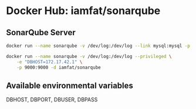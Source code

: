 Docker Hub: iamfat/sonarqube
===========

## SonarQube Server
```bash
docker run --name sonarqube -v /dev/log:/dev/log --link mysql:mysql -p 9000:9000 -d iamfat/sonarqube

docker run --name sonarqube -v /dev/log:/dev/log --privileged \
    -e "DBHOST=172.17.42.1" \
    -p 9000:9000 -d iamfat/sonarqube

```

## Available environmental variables
DBHOST, DBPORT, DBUSER, DBPASS
